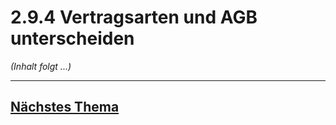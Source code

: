 # 2.9.4 Vertragsarten und AGB unterscheiden

*(Inhalt folgt ...)*


---

## [Nächstes Thema](../2.10_Lieferung_Installation_und_Übergabe_vornehmen/2.10_Lieferung_Installation_und_Übergabe_vornehmen.md)